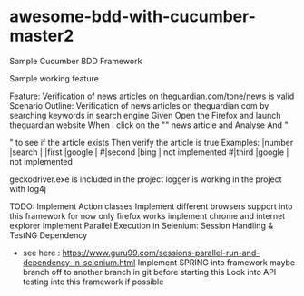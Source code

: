 # awesome-bdd-with-cucumber-master2

Sample Cucumber BDD Framework

Sample working feature

Feature: Verification of news articles on theguardian.com/tone/news is valid
  Scenario Outline: Verification of news articles on theguardian.com by searching keywords in search engine
    Given Open the Firefox and launch theguardian website
    When I click on the "<number>" news article and Analyse
    And "<search>" to see if the article exists
    Then verify the article is true
    Examples:
    |number |search |
    |first    |google |
    #|second  |bing |   not implemented
    #|third   |google | not implemented
    
   geckodriver.exe is included in the project
   logger is working in the project with log4j
   
   TODO:
   Implement Action classes
   Implement different browsers support into this framework for now only firefox works implement chrome and internet explorer
   Implement Parallel Execution in Selenium: Session Handling & TestNG Dependency
   - see here : https://www.guru99.com/sessions-parallel-run-and-dependency-in-selenium.html
   Implement SPRING into framework maybe branch off to another branch in git before starting this
   Look into API testing into this framework if possible
 